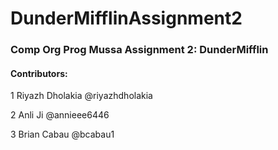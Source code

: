 # DunderMifflinAssignment2
### Comp Org Prog Mussa Assignment 2: DunderMifflin

#### Contributors:
1 Riyazh Dholakia @riyazhdholakia

2 Anli Ji @annieee6446

3 Brian Cabau @bcabau1
